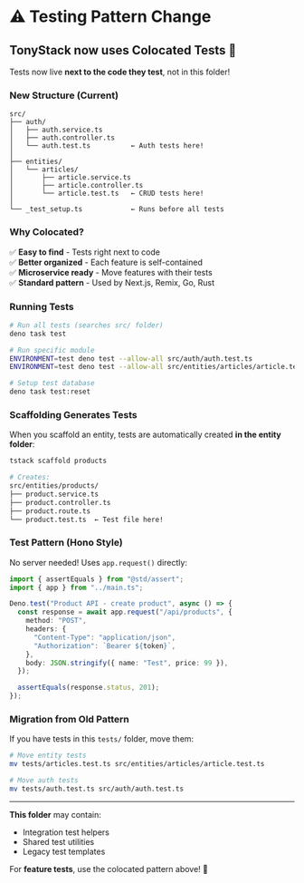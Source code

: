 # ⚠️ Testing Pattern Change

## TonyStack now uses **Colocated Tests** 🎯

Tests now live **next to the code they test**, not in this folder!

### New Structure (Current)

```text
src/
├── auth/
│   ├── auth.service.ts
│   ├── auth.controller.ts
│   └── auth.test.ts          ← Auth tests here!
│
├── entities/
│   └── articles/
│       ├── article.service.ts
│       ├── article.controller.ts
│       └── article.test.ts   ← CRUD tests here!
│
└── _test_setup.ts            ← Runs before all tests
```

### Why Colocated?

✅ **Easy to find** - Tests right next to code\
✅ **Better organized** - Each feature is self-contained\
✅ **Microservice ready** - Move features with their tests\
✅ **Standard pattern** - Used by Next.js, Remix, Go, Rust

### Running Tests

```bash
# Run all tests (searches src/ folder)
deno task test

# Run specific module
ENVIRONMENT=test deno test --allow-all src/auth/auth.test.ts
ENVIRONMENT=test deno test --allow-all src/entities/articles/article.test.ts

# Setup test database
deno task test:reset
```

### Scaffolding Generates Tests

When you scaffold an entity, tests are automatically created **in the entity
folder**:

```bash
tstack scaffold products

# Creates:
src/entities/products/
├── product.service.ts
├── product.controller.ts
├── product.route.ts
└── product.test.ts  ← Test file here!
```

### Test Pattern (Hono Style)

No server needed! Uses `app.request()` directly:

```typescript
import { assertEquals } from "@std/assert";
import { app } from "../main.ts";

Deno.test("Product API - create product", async () => {
  const response = await app.request("/api/products", {
    method: "POST",
    headers: {
      "Content-Type": "application/json",
      "Authorization": `Bearer ${token}`,
    },
    body: JSON.stringify({ name: "Test", price: 99 }),
  });

  assertEquals(response.status, 201);
});
```

### Migration from Old Pattern

If you have tests in this `tests/` folder, move them:

```bash
# Move entity tests
mv tests/articles.test.ts src/entities/articles/article.test.ts

# Move auth tests
mv tests/auth.test.ts src/auth/auth.test.ts
```

---

**This folder** may contain:

- Integration test helpers
- Shared test utilities
- Legacy test templates

For **feature tests**, use the colocated pattern above! 🚀
